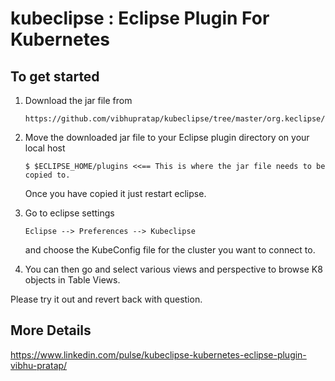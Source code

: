 # kubeclipse : Eclipse Plugin For Kubernetes


## To get started
1. Download the jar file from 
   ```
   https://github.com/vibhupratap/kubeclipse/tree/master/org.keclipse/keclipse/plugins
   ```

2. Move the downloaded jar file to your Eclipse plugin directory on your local host 
   ```
   $ $ECLIPSE_HOME/plugins <<== This is where the jar file needs to be copied to.
   ```
   Once you have copied it just restart eclipse.

3. Go to eclipse settings 
   ```
   Eclipse --> Preferences --> Kubeclipse
   ```
   and choose the KubeConfig file for the cluster you want to connect to.
4. You can then go and select various views and perspective to browse K8 objects 
   in Table Views.
   

Please try it out and revert back with question.

## More Details

https://www.linkedin.com/pulse/kubeclipse-kubernetes-eclipse-plugin-vibhu-pratap/
